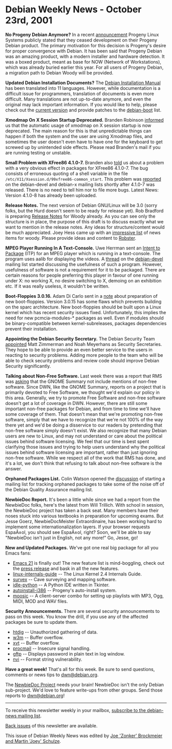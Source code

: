 
Debian Weekly News - October 23rd, 2001
=======================================


**No Progeny Debian Anymore?** In a recent [announcement](http://www.progeny.com/archive/debian/) Progeny
Linux Systems publicly stated that they ceased development on their
Progeny Debian product. The primary motivation for this decision is
Progeny's desire for proper convergence with Debian. It has been said
that Progeny Debian was an amazing product, with a modern installer
and hardware detection. It was a boxed product, meant as base for NOW
(Network of Workstations), which was already buried earlier this
year. For all users of Progeny Debian, a migration path to Debian
Woody will be provided.


**Updated Debian Installation Documents?** The [Debian Installation
Manual](https://www.debian.org/releases/stable/i386/install) has been translated into 11 languages. However, while
documentation is a difficult issue for programmers, translation of documents
is even more difficult. Many translations are not up-to-date anymore, and
even the original may lack important information. If you would like to help,
please check out the [current version](http://cvs.debian.org/boot-floppies/documentation/)
and provide patches to the [debian-boot](https://lists.debian.org/debian-boot/) list.


**Xmodmap On X Session Startup Deprecated.** Branden Robinson
[informed](https://lists.debian.org/debian-x-0110/msg00072.html) us
that the automatic usage of xmodmap on X session startup is now deprecated.
The main reason for this is that unpredictable things can happen if both the
system and the user are using Xmodmap files, and sometimes the user doesn't
even have to have one for the keyboard to get screwed up by unintended side
effects. Please read Branden's mail if you are running testing or unstable.


**Small Problem with XFree86 4.1.0-7.** Branden also [told](https://lists.debian.org/debian-x-0110/msg00004.html) us about a
problem with a very obvious effect in packages for XFree86 4.1.0-7. The bug
consists of erroneous quoting of a shell variable in the file
`/etc/X11/Xsession.d/99xfree86-common_start`. This problem was [reported](https://lists.debian.org/debian-x-0110/msg00004.html)
on the debian-devel and debian-x mailing lists
shortly after 4.1.0-7 was released.
There is no need to tell him nor to file more bugs. Latest News:
Version 4.1.0-8 has already been uploaded.


**Release Notes.** The next version of Debian GNU/Linux will
be 3.0 (sorry folks, but the Hurd doesn't seem to be ready for release yet).
Rob Bradford is preparing [Release
Notes](https://people.debian.org/~robster/docs/releasenotes/i386.en.html/) for Woody already. As you can see only the structure is in place,
the purpose of this draft is to discuss exactly what we want to mention in the
release notes. Any ideas for structure/content would be much appreciated.
Joey Hess came up with an [impressive
list](https://lists.debian.org/debian-devel-0110/msg01173.html) of news items for woody. Please provide ideas and content to [Robster](mailto:robster@debian.org).


**MPEG Player Running In A Text-Console.** Uwe Herrman sent an
[Intent to Package](https://bugs.debian.org/116359) (ITP) for an
MPEG player which is running in a text-console. The program uses aalib for
displaying the videos. A [thread](https://lists.debian.org/debian-devel-0110/msg01393.html) on
the [debian-devel](https://lists.debian.org/debian-devel/) mailing
list started discussing the usefulness of such a program. However, usefulness
of software is not a requirement for it to be packaged. There are certain
reasons for people preferring this player in favour of one running under X: no
working X, no desire switching to X, demoing on an exhibition etc. If it was
really useless, it wouldn't be written.


**Boot-Floppies 3.0.16.** Adam Di Carlo sent in a [note](https://lists.debian.org/debian-boot-0110/msg00723.html) about
preparation of new boot-floppies. Version 3.0.15 has some flaws which prevents
building on the sparc architecture. New boot-floppies should be built upon a
Linux kernel which has recent security issues fixed. Unfortunately,
this implies the need for new pcmcia-modules-\* packages as well. Even if
modules should be binary-compatible between kernel-subreleases, packages
dependencies prevent their installation.


**Appointing the Debian Security Secretary.** The Debian
Security Team [appointed](https://www.debian.org/News/2001/20011017)
Matt Zimmerman and Noah Meyerhans as Security Secretaries. They hope to be
able to provide an even better service to the users in reacting to security
problems. Adding more people to the team who will be able to check security
problems and review code should improve Debian Security significantly.


**Talking about Non-Free Software.** Last week there was
a report that RMS was [asking](http://linuxtoday.com/news_story.php3?ltsn=2001-10-19-011-20-NW-CY-GN) that the GNOME Summary not include mentions of non-free software.
Since DWN, like the GNOME Summary, reports on a project that is primarily
devoted to Free Software, we thought we'd explain our policy in this area.
Generally, we try to promote Free Software and non-free software doesn't
get a lot of coverage in DWN. However, there are still some important
non-free packages for Debian, and from time to time we'll have some coverage
of them. That doesn't mean that we're promoting non-free software, simply
that we have to recognize that we're not 100% of the way there yet and
we'd be doing a disservice to our readers by pretending that non-free software
simply doesn't exist. We also recognize that many Debian users are new to
Linux, and may not understand or care about the political issues behind
software licensing. We feel that our time is best spent clarifying those
issues and trying to help users understand why the political issues behind
software licensing are important, rather than just ignoring non-free
software. While we respect all of the work that RMS has done, and it's a
lot, we don't think that refusing to talk about non-free software is the
answer.


**Orphaned Packages List.** Colin Watson opened the
[discussion](https://lists.debian.org/debian-qa/2001/debian-qa-200110/msg00168.html) of starting a mailing list for tracking orphaned packages
to take some of the noise off of the Debian Quality Assurance mailing list.


**NewbieDoc Report.** It's been a little while since
we had a report from the NewbieDoc folks, here's the latest from Will
Trillich. With school in session, the NewbieDoc project has taken a
back seat. Many members have their noses stuck into various textbooks
in preparation for upcoming exams. But Jesse Goerz, NewbieDocMeister
Extraordinaire, has been working hard to implement some
internationalization layers. If your browser requests EspaÃ±ol, you
should see EspaÃ±ol, right? Soon, we'll be able to say "NewbieDoc
isn't just in English, not any more!" Go, Jesse, go!


**New and Updated Packages.** We've got one real big
package for all you Emacs fans:



* [Emacs 21](https://packages.debian.org/unstable/editors/emacs21)
is finally out! The new feature list is mind-boggling, check out the
[press release](https://www.gnu.org/press/2001-10-22-Emacs.html)
and bask in all the new features.
* [linux-internals-guide](https://packages.debian.org/unstable/doc/kernel-internals-guide) -- The Linux Kernel 2.4 Internals Guide.
* [survex](https://packages.debian.org/unstable/math/survex)
-- Cave surveying and mapping software.
* [idle-python](https://packages.debian.org/unstable/interpreters/idle-python2.2) -- A Python IDE written in Tkinter.
* [autoinstall-i386](https://packages.debian.org/unstable/admin/autoinstall-i386) -- Progeny's auto-install system.
* [moosic](https://packages.debian.org/unstable/sound/moosic)
-- A client-server combo for setting up playlists with MP3, Ogg, MIDI,
MOD and WAV files.


**Security Announcements.** There are several security
announcements to pass on this week. You know the drill, if you use any
of the affected packages be sure to update them.



* [htdig](https://www.debian.org/security/2001/dsa-080)
-- Unauthorized gathering of data.
* [w3m](https://www.debian.org/security/2001/dsa-081)
-- Buffer overflow.
* [xvt](https://www.debian.org/security/2001/dsa-082)
-- Buffer overflow.
* [procmail](https://www.debian.org/security/2001/dsa-083)
-- Insecure signal handling.
* [gftp](https://www.debian.org/security/2001/dsa-084)
-- Displays password in plain text in log window.
* [nvi](https://www.debian.org/security/2001/dsa-085)
-- Format string vulnerability.


**Have a great week!** That's all for this week. Be sure
to send questions, comments or news tips to [dwn@debian.org](mailto:dwn@debian.org).


 The [NewbieDoc
Project](http://sourceforge.net/projects/newbiedoc) needs your brain! NewbieDoc isn't the only Debian
sub-project. We'd love to feature write-ups from other groups. Send
those reports to [dwn@debian.org](mailto:dwn@debian.org)!




---



 To receive this newsletter weekly in your mailbox, [subscribe to the debian-news mailing list](https://lists.debian.org/debian-news/).



[Back issues](https://www.debian.org/News/weekly/) of this newsletter are available.



This issue of Debian Weekly News was edited by [Joe 'Zonker' Brockmeier and Martin 'Joey' Schulze](mailto:dwn@debian.org).




